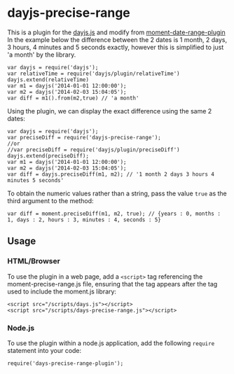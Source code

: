 # dayjs-precise-range
This is a plugin for the <a href="https://github.com/iamkun/dayjs">dayjs.js</a> and modify from  <a href="https://codebox.net/pages/moment-date-range-plugin">moment-date-range-plugin</a>
In the example below the difference between the 2 dates is 1 month, 2 days, 3 hours, 4 minutes and 5 seconds exactly, however this is simplified to just 'a month' by the library.

    var dayjs = require('dayjs');
    var relativeTime = require('dayjs/plugin/relativeTime')
    dayjs.extend(relativeTime)
    var m1 = dayjs('2014-01-01 12:00:00');
    var m2 = dayjs('2014-02-03 15:04:05');
    var diff = m1().from(m2,true) // 'a month'


Using the plugin, we can display the exact difference using the same 2 dates:

    var dayjs = require('dayjs');
    var preciseDiff = require('dayjs-precise-range');
    //or
    //var preciseDiff = require('dayjs/plugin/preciseDiff')
    dayjs.extend(preciseDiff);
    var m1 = dayjs('2014-01-01 12:00:00');
    var m2 = dayjs('2014-02-03 15:04:05');
    var diff = dayjs.preciseDiff(m1, m2); // '1 month 2 days 3 hours 4 minutes 5 seconds'

To obtain the numeric values rather than a string, pass the value `true` as the third argument to the method:

    var diff = moment.preciseDiff(m1, m2, true); // {years : 0, months : 1, days : 2, hours : 3, minutes : 4, seconds : 5}

## Usage

### HTML/Browser

To use the plugin in a web page, add a `<script>` tag referencing the moment-precise-range.js file, ensuring that the tag appears
after the tag used to include the moment.js library:

    <script src="/scripts/days.js"></script>
    <script src="/scripts/days-precise-range.js"></script>

### Node.js

To use the plugin within a node.js application, add the following `require` statement into your code:

    require('days-precise-range-plugin');
